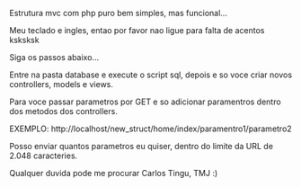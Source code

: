 Estrutura mvc com php puro bem simples, mas funcional...

Meu teclado e ingles, entao por favor nao ligue para falta de acentos ksksksk

Siga os passos abaixo...

Entre na pasta database e execute o script sql, depois e so voce criar novos controllers, models e views.

Para voce passar parametros por GET e so adicionar paramentros dentro dos metodos dos controllers.

EXEMPLO: http://localhost/new_struct/home/index/paramentro1/parametro2

Posso enviar quantos parametros eu quiser, dentro do limite da URL de 2.048 caracteries.

Qualquer duvida pode me procurar Carlos Tingu, TMJ :)
